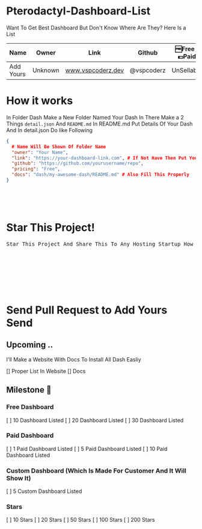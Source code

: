 # Pterodactyl-Dashboard-List
Want To Get Best Dashboard But Don't Know Where Are They? Here Is a List


| Name | Owner | Link | Github | 🆓Free / 💵Paid | Docs |
|------|-------|------|--------|-------------|-----------|
|   Add Yours   |   Unknown    |   www.vspcoderz.dev   |    @vspcoderz    |       UnSellable      | [Docs](dash/my-awesome-dash/README.md) |

# How it works

In Folder Dash Make a New Folder Named Your Dash In There Make a 2 Things `detail.json` And `README.md`  In README.md Put Details Of Your Dash And In detail.json Do like Following

```json
{
  # Name Will Be Shown Of Folder Name
  "owner": "Your Name",
  "link": "https://your-dashboard-link.com", # If Not Have Then Put Your Discord Server Link
  "github": "https://github.com/yourusername/repo",
  "pricing": "Free",
  "docs": "dash/my-awesome-dash/README.md" # Also Fill This Properly
}

```
<pre>


  
</pre>





# Star This Project!
<pre>
Star This Project And Share This To Any Hosting Startup How need help About It 






  
</pre>
# Send Pull Request to Add Yours Send 


## Upcoming ..
I'll Make a Website With Docs To Install All Dash Easliy

[] Proper List In Website
[] Docs



## Milestone 🙌

### Free Dashboard
[ ] 10 Dashboard Listed
[ ] 20 Dashboard Listed
[ ] 30 Dashboard Listed

### Paid Dashboard
[ ] 1 Paid Dashboard Listed
[ ] 5 Paid Dashboard Listed
[ ] 10 Paid Dashboard Listed

### Custom Dashboard (Which Is Made For Customer And It Will Show It)
[ ] 5 Custom Dashboard Listed

### Stars
[ ] 10 Stars
[ ] 20 Stars
[ ] 50 Stars
[ ] 100 Stars
[ ] 200 Stars
